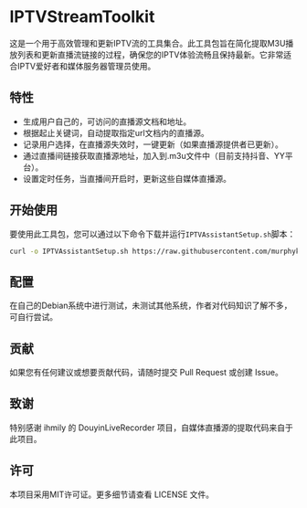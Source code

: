 # IPTVStreamToolkit

这是一个用于高效管理和更新IPTV流的工具集合。此工具包旨在简化提取M3U播放列表和更新直播流链接的过程，确保您的IPTV体验流畅且保持最新。它非常适合IPTV爱好者和媒体服务器管理员使用。

## 特性

- 生成用户自己的，可访问的直播源文档和地址。
- 根据起止关键词，自动提取指定url文档内的直播源。
- 记录用户选择，在直播源失效时，一键更新（如果直播源提供者已更新）。
- 通过直播间链接获取直播源地址，加入到.m3u文件中（目前支持抖音、YY平台）。
- 设置定时任务，当直播间开启时，更新这些自媒体直播源。

## 开始使用

要使用此工具包，您可以通过以下命令下载并运行`IPTVAssistantSetup.sh`脚本：

```bash
curl -o IPTVAssistantSetup.sh https://raw.githubusercontent.com/murphykfk/IPTVStreamToolkit/main/IPTVAssistantSetup.sh && bash IPTVAssistantSetup.sh
```

## 配置

在自己的Debian系统中进行测试，未测试其他系统，作者对代码知识了解不多，可自行尝试。

## 贡献

如果您有任何建议或想要贡献代码，请随时提交 Pull Request 或创建 Issue。

## 致谢

特别感谢 ihmily 的 DouyinLiveRecorder 项目，自媒体直播源的提取代码来自于此项目。

## 许可

本项目采用MIT许可证。更多细节请查看 LICENSE 文件。
